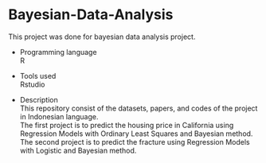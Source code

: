 # Bayesian-Data-Analysis
This project was done for bayesian data analysis project. 

- Programming language \
R

- Tools used \
Rstudio

- Description \
This repository consist of the datasets, papers, and codes of the project in Indonesian language. \
The first project is to predict the housing price in California using Regression Models with Ordinary Least Squares and Bayesian method. \
The second project is to predict the fracture using Regression Models with Logistic and Bayesian method.
